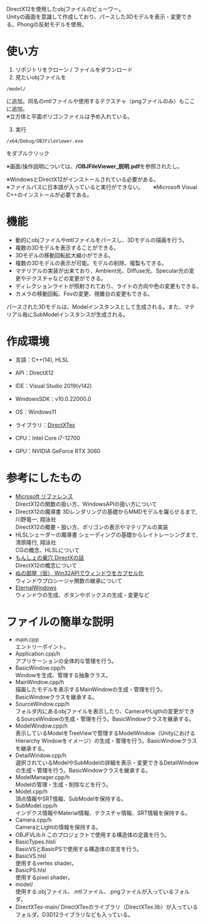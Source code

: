 DirectX12を使用したobjファイルのビューワー。  
Unityの画面を意識して作成しており、パースした3Dモデルを表示・変更できる。Phongの反射モデルを使用。

# 使い方
1. リポジトリをクローン / ファイルをダウンロード
2. 見たいobjファイルを
```
/model/
```
に追加。同名のmtlファイルや使用するテクスチャ（pngファイルのみ）もここに追加。  
※立方体と平面ポリゴンファイルは予め入れている。

3. 実行
```
/x64/Debug/OBJFileViewer.exe
```
をダブルクリック


※画面/操作説明については、**/OBJFileViewer_説明.pdf**を参照されたし。


※WindowsとDirectX12がインストールされている必要がある。  
※ファイルパスに日本語が入っていると実行ができない。　　
※Microsoft Visual C++のインストールが必要である。


# 機能
- 動的にobjファイルやmtlファイルをパースし、3Dモデルの描画を行う。
- 複数の3Dモデルを表示することができる。
- 3Dモデルの移動回転拡大縮小ができる。
- 複数の3Dモデルの表示が可能。モデルの削除、複製もできる。
- マテリアルの実装が出来ており、Ambient光、Diffuse光、Specular光の変更やテクスチャなどの変更ができる。
- ディレクションライトが照射されており、ライトの方向や色の変更もできる。　　
- カメラの移動回転、Fovの変更、視錐台の変更もできる。

パースされた3Dモデルは、Modelインスタンスとして生成される。また、マテリアル毎にSubModelインスタンスが生成される。  

# 作成環境
- 言語：C++(14), HLSL
- API：DirectX12
- IDE：Visual Studio 2019(v142)
- WindowsSDK：v10.0.22000.0
- OS：Windows11
- ライブラリ：[DirectXTex](https://github.com/microsoft/DirectXTex)


- CPU：Intel Core i7-12700
- GPU：NVIDIA GeForce RTX 3060

# 参考にしたもの
- [Microsoft リファレンス](https://learn.microsoft.com/ja-jp/training/)  
    DirectX12の関数の扱い方、WindowsAPIの扱い方について
- DirectX12の魔導書 3Dレンダリングの基礎からMMDモデルを躍らせるまで, 川野竜一, 翔泳社  
    DirectX12の概要・扱い方、ポリゴンの表示やマテリアルの実装
- HLSLシェーダーの魔導書 シェーディングの基礎からレイトレーシングまで, 清原隆行, 翔泳社  
    CGの概念、HLSLについて
- [もんしょの巣穴 DirectXの話](https://sites.google.com/site/monshonosuana/directx%E3%81%AE%E8%A9%B1)  
    DirectX12の概念について
- [ぬの部屋（仮） Win32APIでウィンドウをカプセル化](https://suzulang.com/win32api%E3%81%A7%E3%82%A6%E3%82%A3%E3%83%B3%E3%83%89%E3%82%A6%E3%82%92%E3%82%AB%E3%83%97%E3%82%BB%E3%83%AB%E5%8C%96/)  
    ウィンドウプロシージャ関数の継承について
- [EternalWindows](https://eternalwindows.jp/index.html#windevelop)  
    ウィンドウの生成、ボタンやボックスの生成・変更など

# ファイルの簡単な説明
- main.cpp  
エントリーポイント。
- Application.cpp/h  
アプリケーションの全体的な管理を行う。
- BasicWindow.cpp/h  
Windowを生成、管理する抽象クラス。
- MainWindow.cpp/h  
描画したモデルを表示するMainWindowの生成・管理を行う。BasicWindowクラスを継承する。
- SourceWindow.cpp/h  
フォルダ内にあるobjファイルを表示したり、CameraやLigthの変更ができるSourceWindowの生成・管理を行う。BasicWindowクラスを継承する。
- ModelWindow.cpp/h  
表示しているModelをTreeViewで管理するModelWindow（UnityにおけるHierarchy Windowをイメージ）の生成・管理を行う。BasicWindowクラスを継承する。
- DetailWindow.cpp/h  
選択されているModelやSubModelの詳細を表示・変更できるDetailWindowの生成・管理を行う。BasicWindowクラスを継承する。
- ModelManager.cpp/h  
Modelの管理・生成・削除などを行う。
- Model.cpp/h  
頂点情報やSRT情報、SubModelを保持する。
- SubModel.cpp/h  
インデクス情報やMaterial情報、テクスチャ情報、SRT情報を保持する。
- Camera.cpp/h  
CameraとLightの情報を保持する。
- OBJFVLib.h
このプロジェクトで使用する構造体の定義を行う。  
- BasicTypes.hlsli  
BasicVSとBasicPSで使用する構造体の宣言を行う。
- BasicVS.hlsl  
使用するvertex shader。
- BasicPS.hlsl  
使用するpixel shader。
- model/  
使用する.objファイル、.mtlファイル、.pngファイルが入っているフォルダ。
- DirectXTex-main/
DirectXTexのライブラリ（DirectXTex.lib）が入っているフォルダ。D3D12ライブラリなども入っている。